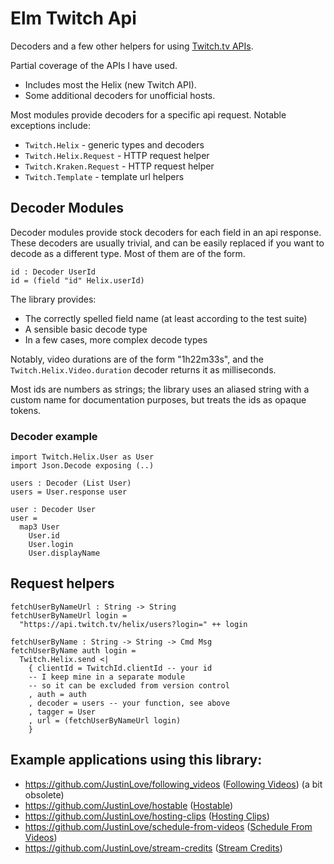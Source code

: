 # Elm Twitch Api

Decoders and a few other helpers for using [Twitch.tv APIs](https://dev.twitch.tv/docs/api/).

Partial coverage of the APIs I have used.

- Includes most the Helix (new Twitch API).
- Some additional decoders for unofficial hosts.

Most modules provide decoders for a specific api request. Notable exceptions include:

- `Twitch.Helix` - generic types and decoders
- `Twitch.Helix.Request` - HTTP request helper
- `Twitch.Kraken.Request` - HTTP request helper
- `Twitch.Template` - template url helpers

## Decoder Modules

Decoder modules provide stock decoders for each field in an api response. These decoders are usually trivial, and can be easily replaced if you want to decode as a different type. Most of them are of the form.

    id : Decoder UserId
    id = (field "id" Helix.userId)

The library provides:

- The correctly spelled field name (at least according to the test suite)
- A sensible basic decode type
- In a few cases, more complex decode types

Notably, video durations are of the form "1h22m33s", and the `Twitch.Helix.Video.duration` decoder returns it as milliseconds.

Most ids are numbers as strings; the library uses an aliased string with a custom name for documentation purposes, but treats the ids as opaque tokens.

### Decoder example

    import Twitch.Helix.User as User
    import Json.Decode exposing (..)

    users : Decoder (List User)
    users = User.response user

    user : Decoder User
    user =
      map3 User
        User.id
        User.login
        User.displayName

## Request helpers

    fetchUserByNameUrl : String -> String
    fetchUserByNameUrl login =
      "https://api.twitch.tv/helix/users?login=" ++ login

    fetchUserByName : String -> String -> Cmd Msg
    fetchUserByName auth login =
      Twitch.Helix.send <|
        { clientId = TwitchId.clientId -- your id
        -- I keep mine in a separate module
        -- so it can be excluded from version control
        , auth = auth
        , decoder = users -- your function, see above
        , tagger = User
        , url = (fetchUserByNameUrl login)
        }

## Example applications using this library:

- https://github.com/JustinLove/following_videos ([Following Videos](https://wondible.com/following_videos/)) (a bit obsolete)
- https://github.com/JustinLove/hostable ([Hostable](https://wondible.com/hostable/))
- https://github.com/JustinLove/hosting-clips ([Hosting Clips](https://wondible.com/hosting-clips/))
- https://github.com/JustinLove/schedule-from-videos ([Schedule From Videos](https://wondible.com/schedule-from-videos/))
- https://github.com/JustinLove/stream-credits ([Stream Credits](https://wondible.com/stream-credits/))

